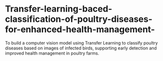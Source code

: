 # Transfer-learning-baced-classification-of-poultry-diseases-for-enhanced-health-management-
To build a computer vision model using Transfer Learning to classify poultry diseases based on images of infected birds, supporting early detection and improved health management in poultry farms.
